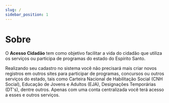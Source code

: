 ```yaml
---
slug: /
sidebar_position: 1
---
```


# Sobre
O **Acesso Cidadão** tem como objetivo facilitar a vida do cidadão que utiliza os serviços ou participa de programas do estado do Espírito Santo.

Realizando seu cadastro no sistema você não precisará mais criar novos registros em outros sites para participar de programas, 
concursos ou outros serviços do estado, tais como Carteira Nacional de Habilitação Social (CNH Social), Educação de Jovens e Adultos (EJA), 
Designações Temporárias (DT's), dentre outros. Apenas com uma conta centralizada você terá acesso a esses e outros serviços.